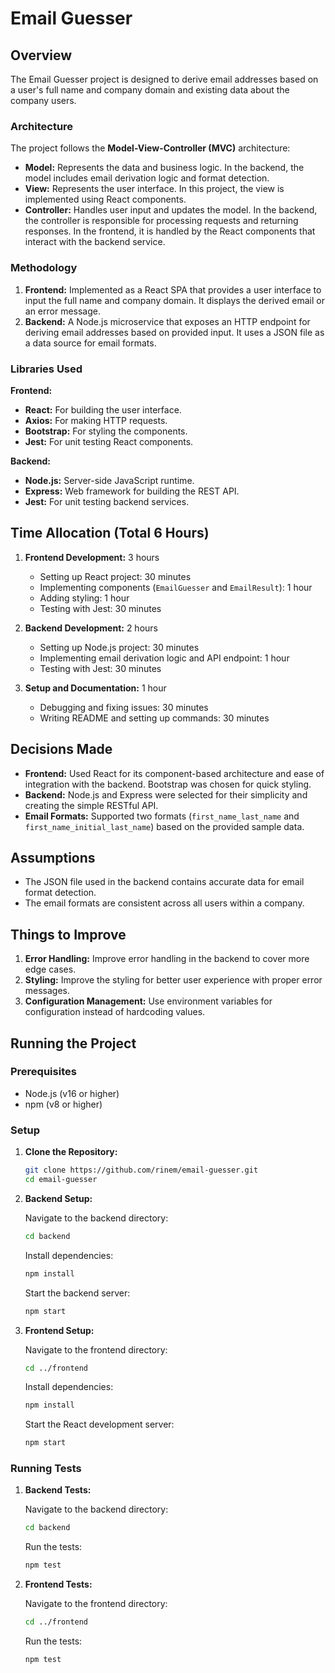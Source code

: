 # Email Guesser

## Overview

The Email Guesser project is designed to derive email addresses based on a user's full name and company domain and existing data about the company users.

### Architecture

The project follows the **Model-View-Controller (MVC)** architecture:

- **Model:** Represents the data and business logic. In the backend, the model includes email derivation logic and format detection.
- **View:** Represents the user interface. In this project, the view is implemented using React components.
- **Controller:** Handles user input and updates the model. In the backend, the controller is responsible for processing requests and returning responses. In the frontend, it is handled by the React components that interact with the backend service.

### Methodology

1. **Frontend:** Implemented as a React SPA that provides a user interface to input the full name and company domain. It displays the derived email or an error message.
2. **Backend:** A Node.js microservice that exposes an HTTP endpoint for deriving email addresses based on provided input. It uses a JSON file as a data source for email formats.

### Libraries Used

**Frontend:**
- **React:** For building the user interface.
- **Axios:** For making HTTP requests.
- **Bootstrap:** For styling the components.
- **Jest:** For unit testing React components.

**Backend:**
- **Node.js:** Server-side JavaScript runtime.
- **Express:** Web framework for building the REST API.
- **Jest:** For unit testing backend services.

## Time Allocation (Total 6 Hours)

1. **Frontend Development:** 3 hours
   - Setting up React project: 30 minutes
   - Implementing components (`EmailGuesser` and `EmailResult`): 1 hour
   - Adding styling: 1 hour
   - Testing with Jest: 30 minutes

2. **Backend Development:** 2 hours
   - Setting up Node.js project: 30 minutes
   - Implementing email derivation logic and API endpoint: 1 hour
   - Testing with Jest: 30 minutes

3. **Setup and Documentation:** 1 hour
   - Debugging and fixing issues: 30 minutes
   - Writing README and setting up commands: 30 minutes


## Decisions Made

- **Frontend:** Used React for its component-based architecture and ease of integration with the backend. Bootstrap was chosen for quick styling.
- **Backend:** Node.js and Express were selected for their simplicity and creating the simple RESTful API.
- **Email Formats:** Supported two formats (`first_name_last_name` and `first_name_initial_last_name`) based on the provided sample data.

## Assumptions

- The JSON file used in the backend contains accurate data for email format detection.
- The email formats are consistent across all users within a company.

## Things to Improve

1. **Error Handling:** Improve error handling in the backend to cover more edge cases.
2. **Styling:** Improve the styling for better user experience with proper error messages.
3. **Configuration Management:** Use environment variables for configuration instead of hardcoding values.

## Running the Project

### Prerequisites

- Node.js (v16 or higher)
- npm (v8 or higher)

### Setup

1. **Clone the Repository:**

   ```bash
   git clone https://github.com/rinem/email-guesser.git
   cd email-guesser
   ```

2. **Backend Setup:**

   Navigate to the backend directory:

   ```bash
   cd backend
   ```

   Install dependencies:

   ```bash
   npm install
   ```

   Start the backend server:

   ```bash
   npm start
   ```

3. **Frontend Setup:**

   Navigate to the frontend directory:

   ```bash
   cd ../frontend
   ```

   Install dependencies:

   ```bash
   npm install
   ```

   Start the React development server:

   ```bash
   npm start
   ```

### Running Tests

1. **Backend Tests:**

   Navigate to the backend directory:

   ```bash
   cd backend
   ```

   Run the tests:

   ```bash
   npm test
   ```

2. **Frontend Tests:**

   Navigate to the frontend directory:

   ```bash
   cd ../frontend
   ```

   Run the tests:

   ```bash
   npm test
   ```
